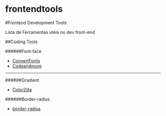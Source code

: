 frontendtools
=============


#Frontend Development Tools


Lista de Ferramentas uteis no dev front-end


##Coding Tools


######Font-face

* [ConvertFonts](http://convertfonts.com/)
* [Codeandmore](http://fontface.codeandmore.com/)


---


######Gradient

* [ColorZilla](http://www.colorzilla.com/gradient-editor/)


######Border-radius

* [border-radius](http://border-radius.com/)
